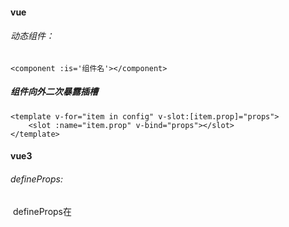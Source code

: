 #### vue

###### 动态组件：

```vue
<component :is='组件名'></component>
```



##### 组件向外二次暴露插槽

```
<template v-for="item in config" v-slot:[item.prop]="props">
	<slot :name="item.prop" v-bind="props"></slot>
</template>
```



#### vue3

###### *defineProps*:

​		defineProps在<script setup>中自动可用，无需导入

```vue
<template>
  <span>{{props.name}}</span>
  // 可省略【props.】
  <span>{{name}}</span>
</template>
<script setup>
  // defineProps在<script setup>中自动可用，无需导入
  // 声明props(自定义值)
  const props = defineProps({
    name: {
      type: String,
      default: ''
    }
  }) 
  // 在script中不可省略props
  console.log(props.name)
</script>
```

###### *emit*子传父

```vue
<script setup>
  // defineEmits和defineProps在<script setup>中自动可用，无需导入
  // 声明事件
  const emit = defineEmits(['updateName'])
  const changeName = () => {
    // 执行
    emit('updateName', 'Tom')
  }
</script>
```

###### *defineExpose*

​	在标准组件写法里，子组件的数据都是默认隐式暴露给父组件的，但在 <script setup> 模式下，所有数据只是默认 return 给 template 使用，不会暴露到组件外，所以父组件是无法直接通过挂载 ref 变量获取子组件的数据。

​	如果要调用子组件的数据，需要先在子组件显示的暴露出来，才能够正确的拿到，这个操作，就是由 defineExpose 来完成。

```vue
<template>
  <span>{{state.name}}</span>
</template>
<script setup>
  import { reactive} from 'vue'
  // 声明state
  const state = reactive({
    name: 'Jerry'
  }) 
  // 将方法、变量暴露给父组件使用，父组件才可通过ref API拿到子组件暴露的数据
  defineExpose({
    state
  })
</script>
```

###### *v-model*

​	vue3的v-model是v-model:modelValue的简写，支持绑定多个v-model，例如v-model:name

> 父组件

```vue
<template>
  // v-model:modelValue简写为v-model
  // 可绑定多个v-model
  <child
    v-model="state.name"
    v-model:age="state.age"
  />
</template>
<script setup>
  import { reactive } from 'vue'
  // 引入子组件
  import child from './child.vue'
  const state = reactive({
    name: 'Jerry',
    age: 20
  })
</script>
```

> 子组件

```vue
<template>
  <span>我叫{{ modelValue }}，今年{{ age }}岁</span>
</template>
<script setup>
  defineProps({
    modelValue: String,
    age: Number
  })
</script>
```

原理：

```vue
<!-- 父组件 -->
<template>
	<my-component v-model="msg"></my-component>
	<!-- 等同于 -->
	<my-component :modelValue="msg" @update:modelValue="msg = $event"></my-component>
</template>
```

子组件的值改变了，通知父组件去修改改值

###### 封装子组件

> useModel.js

```javascript
export function useModel(props,propName,emit){
    return computed({
        get(){
            new Proxy(props[propName],{
                set(obj,name,val){
                    emit('update:' + propName,{
                        ...obj,
                        [name]: val
                    })
                    return true
                }
        	})
        },
        set(val){
        emit('update:' + propName,val)
		}
    })
}
```

> 子组件中使用

```javascript
const emit = defineEmits(['update:modelValue'])
const model = useModel(props,'modelValue',emit)
```



###### 路由导航守卫

```vue
<script setup>
  import { onBeforeRouteLeave, onBeforeRouteUpdate } from 'vue-router'
  // 添加一个导航守卫，在当前组件将要离开时触发。
  onBeforeRouteLeave((to, from, next) => {
    next()
  })
  // 添加一个导航守卫，在当前组件更新时触发。
  // 在当前路由改变，但是该组件被复用时调用。
  onBeforeRouteUpdate((to, from, next) => {
    next()
  })
</script>
```

###### 原型绑定与组件内使用

> main.js

```js
import { createApp } from 'vue'
import App from './App.vue'
const app = createApp(App)
// 获取原型
const prototype = app.config.globalProperties
// 绑定参数
prototype.name = 'Jerry'
```

> 组件内使用

```vue
<script setup>
  import { getCurrentInstance } from 'vue'
  // 获取原型
  const { proxy } = getCurrentInstance()
  // 输出
  console.log(proxy.name)
</script>
```

###### v-bind（）实现css变量注入

```vue
<template>
  <span>Jerry</span>
</template>
<script setup>
  import { ref, reactive } from 'vue'
  // prop接收样式
  const props = defineProps({
    border: {
      type: String,
      default: '1px solid yellow'
    }
  })
  // 常量声明样式
  const background = 'red' 
  // 响应式数据声明样式
  const color = ref('blue')
  const style = reactive({
    opacity: '0.8'
  })
</script>
<style lang="scss" scoped>
  span {
    // 使用常量声明的样式
    background: v-bind(background);
    // 使用响应式数据声明的样式
    color: v-bind(color);
    opacity: v-bind('style.opacity');
    // 使用prop接收的样式
    border: v-bind('props.border');
  }
</style>
```

###### provide和inject

> 父组件

```vue
<template>
  <child/>
</template>
<script setup>
  import { ref, provide } from 'vue'
  import child from './child.vue'
  let name = ref('Jerry')
  // 声明provide
  provide('provideState', {
    name,
  })
</script>
```

> 子组件

```vue
<script setup>
  import { inject } from 'vue'
  // 注入，第二个参数为默认值
  const provideState = inject('provideState', {})
</script>
```

###### 对await的支持

vue3不必再配合async就可以直接在<script setup>中直接使用await，组件的setup会自动变成async setup



###### v-if显示错位问题

若v-if切换的是逻辑复杂的控件时，切换时不重新渲染极易出问题
需要给要重新渲染的控件添加一个key属性，来唯一标识该控件，被key标识后会重新渲染。实例如下

```vue
<template v-if="type=== 'username'" key="1"> 
	<label>用户名</label> 
	<input placeholder="输入用户名"> 
</template> 
<template v-else key="2"> 
	<label>邮箱</label> 
	<input placeholder="输入邮箱"> 
</template>
```

###### vue3获取this

而 Vue3 组合式 API 中没有 this，如果想要类似的用法，有两种，一是获取当前组件实例，二是获取全局实例

```vue
<script setup>
import { getCurrentInstance } from 'vue'

// proxy 就是当前组件实例，可以理解为组件级别的 this，没有全局的、路由、状态管理之类的
const { proxy, appContext } = getCurrentInstance()

// 这个 global 就是全局实例
const global = appContext.config.globalProperties
</script>
```

###### vue3全局注册

Vue2 中我们要往全局上挂载东西通常就是如下，然后在所有组件里都可以通过 `this.xxx` 获取到了

```vue
Vue.prototype.xxx = xxx
```

而 Vue3 中不能这么写了，换成了一个能被所有组件访问到的全局对象，就是上面说的全局实例的那个对象，比如在 `main.js` 中做全局注册

```javascript
// main.js
import { createApp } from 'vue'
import App from './App.vue'
const app = createApp(App)
// 添加全局属性
app.config.globalProperties.name = '33'
```

在其他组件中调用

```vue
<script setup>
import { getCurrentInstance } from 'vue'
const { appContext } = getCurrentInstance()

const global = appContext.config.globalProperties
console.log(global.name) // 沐华
</script>
```

